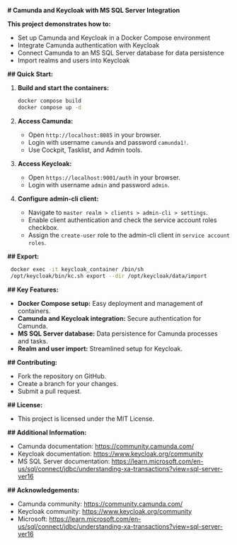 **# Camunda and Keycloak with MS SQL Server Integration**

**This project demonstrates how to:**

- Set up Camunda and Keycloak in a Docker Compose environment
- Integrate Camunda authentication with Keycloak
- Connect Camunda to an MS SQL Server database for data persistence
- Import realms and users into Keycloak

**## Quick Start:**

1. **Build and start the containers:**

   ```bash
   docker compose build
   docker compose up -d
   ```

2. **Access Camunda:**

   - Open `http://localhost:8085` in your browser.
   - Login with username `camunda` and password `camunda1!`.
   - Use Cockpit, Tasklist, and Admin tools.

3. **Access Keycloak:**

   - Open `https://localhost:9001/auth` in your browser.
   - Login with username `admin` and password `admin`.

4. **Configure admin-cli client:**

   - Navigate to `master realm > clients > admin-cli > settings`.
   - Enable client authentication and check the service account roles checkbox.
   - Assign the `create-user` role to the admin-cli client in `service account roles`.

**## Export:**
  ```bash
   docker exec -it keycloak_container /bin/sh
   /opt/keycloak/bin/kc.sh export --dir /opt/keycloak/data/import
   ```

**## Key Features:**

- **Docker Compose setup:** Easy deployment and management of containers.
- **Camunda and Keycloak integration:** Secure authentication for Camunda.
- **MS SQL Server database:** Data persistence for Camunda processes and tasks.
- **Realm and user import:** Streamlined setup for Keycloak.

**## Contributing:**

- Fork the repository on GitHub.
- Create a branch for your changes.
- Submit a pull request.

**## License:**

- This project is licensed under the MIT License.

**## Additional Information:**

- Camunda documentation: https://community.camunda.com/
- Keycloak documentation: https://www.keycloak.org/community
- MS SQL Server documentation: https://learn.microsoft.com/en-us/sql/connect/jdbc/understanding-xa-transactions?view=sql-server-ver16

**## Acknowledgements:**

- Camunda community: https://community.camunda.com/
- Keycloak community: https://www.keycloak.org/community
- Microsoft: https://learn.microsoft.com/en-us/sql/connect/jdbc/understanding-xa-transactions?view=sql-server-ver16
